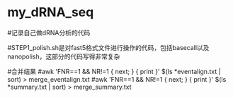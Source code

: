 # my_dRNA_seq

#记录自己做dRNA分析的代码

#STEP1_polish.sh是对fast5格式文件进行操作的代码，包括basecall以及nanopolish，这部分的代码写得非常复杂

#合并结果
#awk 'FNR==1 && NR!=1 { next; } { print }' $(ls *eventalign.txt | sort) > merge_eventalign.txt
#awk 'FNR==1 && NR!=1 { next; } { print }' $(ls *summary.txt | sort) > merge_summary.txt

